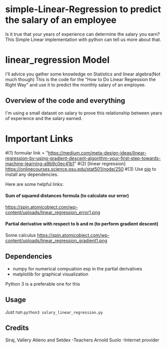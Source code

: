 # simple-Linear-Regression to predict the salary of an employee
Is it true that your years of experience can determine the salary you earn?
This Simple Linear implementation with python can tell us more about that.

# linear_regression Model
I'll advice you gather some knowledge on Statistics and linear algebra(Not much though)
This is the code for the "How to Do Linear Regression the Right Way" and use it to predict the monthly salary of an employee.


## Overview of the code and everything

I'm using a small dataset on salary to prove this relationship between years of experience and the salary earned.

Important Links
===============
#(1) formular link = "https://medium.com/meta-design-ideas/linear-regression-by-using-gradient-descent-algorithm-your-first-step-towards-machine-learning-a9b9c0ec41b1"
#(2) [linear regression] https://onlinecourses.science.psu.edu/stat501/node/250
#(3) Use [pip](https://pip.pypa.io/en/stable/) to install any dependencies.

Here are some helpful links:


#### Sum of squared distances formula (to calculate our error)
https://spin.atomicobject.com/wp-content/uploads/linear_regression_error1.png

#### Partial derivative with respect to b and m (to perform gradient descent)
Some calculus
https://spin.atomicobject.com/wp-content/uploads/linear_regression_gradient1.png

## Dependencies

* numpy for numerical compuation esp in the partial derivatives
* matplotlib for graphical visualization

Python 3 is a preferable one for this


## Usage

Just run ``python3 salary_linear_regression.py`` 


## Credits
Siraj, Vallery Atieno and Setdex -Teachers
Arnold Suolo -Internet provider

